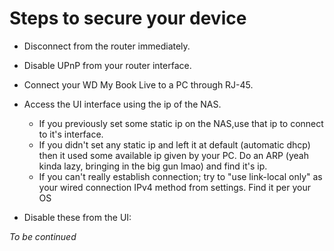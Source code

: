 # Steps to secure your device
- Disconnect from the router immediately.
- Disable UPnP from your router interface.
- Connect your WD My Book Live to a PC through RJ-45. 
- Access the UI interface using the ip of the NAS.
  - If you previously set some static ip on the NAS,use that ip to connect to it's interface.
  - If you didn't set any static ip and left it at default (automatic dhcp) then it used some available ip given by your PC. Do an ARP (yeah kinda lazy, bringing in the big gun lmao) and find it's ip.
  - If you can't really establish connection; try to "use link-local only" as your wired connection IPv4 method from settings. Find it per your OS
  
- Disable these from the UI:

*To be continued*
